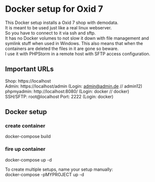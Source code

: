 # Docker setup for Oxid 7

This Docker setup installs a Oxid 7 shop with demodata.  
It is meant to be used just like a real linux webserver.  
So you have to connect to it via ssh and sftp.  
It has no Docker volumes to not slow it down with file management and symlink stuff when used in Windows.
This also means that when the containers are deleted the files in it are gone so beware.  
I use it with PHPStorm in a remote host with SFTP access configuration.

## Important URLs
Shop: https://localhost  
Admin: https://localhost/admin (Login:  admin@admin.de // admin12)  
phpmyadmin: http://localhost:8080/ (Login: docker // docker)  
SSH/SFTP: root@localhost Port: 2222 (Login: docker)

## Docker setup

### create container
docker-compose build
### fire up container
docker-compose up -d

To create multiple setups, name your setup manually:  
docker-compose -pMYPROJECT up -d
